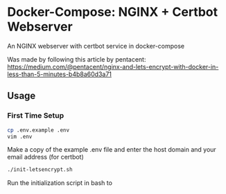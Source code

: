 # Docker-Compose: NGINX + Certbot Webserver

An NGINX webserver with certbot service in docker-compose

Was made by following this article by pentacent: https://medium.com/@pentacent/nginx-and-lets-encrypt-with-docker-in-less-than-5-minutes-b4b8a60d3a71

## Usage

### First Time Setup

```bash
cp .env.example .env
vim .env
```

Make a copy of the example .env file and enter the host domain and your email address (for certbot)

```bash
./init-letsencrypt.sh
```

Run the initialization script in bash to 
